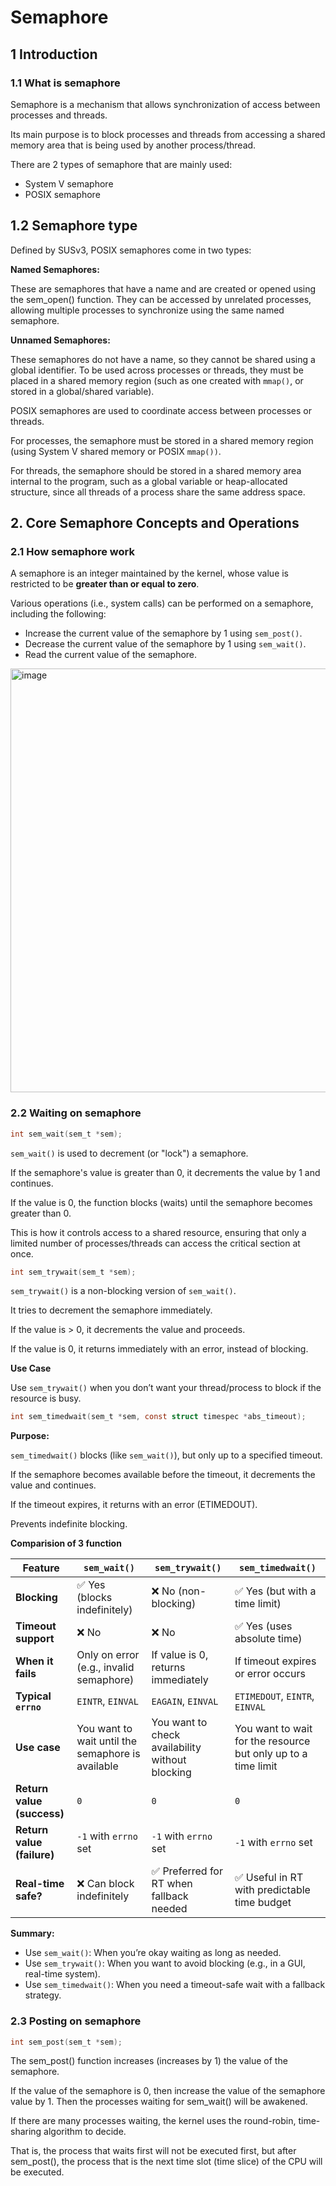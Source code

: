 # Semaphore

## 1 Introduction 

### 1.1 What is semaphore
Semaphore is a mechanism that allows synchronization of access between processes and threads.

Its main purpose is to block processes and threads from accessing a shared memory area that is being used by another process/thread.

There are 2 types of semaphore that are mainly used:
  - System V semaphore
  - POSIX semaphore

## 1.2 Semaphore type

Defined by SUSv3, POSIX semaphores come in two types:

**Named Semaphores:**

These are semaphores that have a name and are created or opened using the sem_open() function. They can be accessed by unrelated processes, allowing multiple processes to synchronize using the same named semaphore.

**Unnamed Semaphores:**

These semaphores do not have a name, so they cannot be shared using a global identifier. To be used across processes or threads, they must be placed in a shared memory region (such as one created with `mmap()`, or stored in a global/shared variable).

POSIX semaphores are used to coordinate access between processes or threads.

For processes, the semaphore must be stored in a shared memory region (using System V shared memory or POSIX `mmap())`.

For threads, the semaphore should be stored in a shared memory area internal to the program, such as a global variable or heap-allocated structure, since all threads of a process share the same address space.

## 2. Core Semaphore Concepts and Operations

### 2.1 How semaphore work

A semaphore is an integer maintained by the kernel, whose value is restricted to be **greater than or equal to zero**.

Various operations (i.e., system calls) can be performed on a semaphore, including the following:
  - Increase the current value of the semaphore by 1 using `sem_post()`.
  - Decrease the current value of the semaphore by 1 using `sem_wait()`.
  - Read the current value of the semaphore.

<img width="869" height="678" alt="image" src="https://github.com/user-attachments/assets/847ce38a-4c68-4976-882e-82c0430d23b7" />

### 2.2 Waiting on semaphore

```c
int sem_wait(sem_t *sem);
```

`sem_wait()` is used to decrement (or "lock") a semaphore.

If the semaphore's value is greater than 0, it decrements the value by 1 and continues.

If the value is 0, the function blocks (waits) until the semaphore becomes greater than 0.

This is how it controls access to a shared resource, ensuring that only a limited number of processes/threads can access the critical section at once.

```c
int sem_trywait(sem_t *sem);
```

`sem_trywait()` is a non-blocking version of `sem_wait()`.

It tries to decrement the semaphore immediately.

If the value is > 0, it decrements the value and proceeds.

If the value is 0, it returns immediately with an error, instead of blocking.

**Use Case**

Use `sem_trywait()` when you don’t want your thread/process to block if the resource is busy.

```c
int sem_timedwait(sem_t *sem, const struct timespec *abs_timeout);
```

**Purpose:**

`sem_timedwait()` blocks (like `sem_wait()`), but only up to a specified timeout.

If the semaphore becomes available before the timeout, it decrements the value and continues.

If the timeout expires, it returns with an error (ETIMEDOUT).

Prevents indefinite blocking.

**Comparision of 3 function**

| Feature                    | `sem_wait()`                                      | `sem_trywait()`                                 | `sem_timedwait()`                                             |
| -------------------------- | ------------------------------------------------- | ----------------------------------------------- | ------------------------------------------------------------- |
| **Blocking**               | ✅ Yes (blocks indefinitely)                       | ❌ No (non-blocking)                             | ✅ Yes (but with a time limit)                                 |
| **Timeout support**        | ❌ No                                              | ❌ No                                            | ✅ Yes (uses absolute time)                                    |
| **When it fails**          | Only on error (e.g., invalid semaphore)           | If value is 0, returns immediately              | If timeout expires or error occurs                            |
| **Typical `errno`**        | `EINTR`, `EINVAL`                                 | `EAGAIN`, `EINVAL`                              | `ETIMEDOUT`, `EINTR`, `EINVAL`                                |
| **Use case**               | You want to wait until the semaphore is available | You want to check availability without blocking | You want to wait for the resource but only up to a time limit |
| **Return value (success)** | `0`                                               | `0`                                             | `0`                                                           |
| **Return value (failure)** | `-1` with `errno` set                             | `-1` with `errno` set                           | `-1` with `errno` set                                         |
| **Real-time safe?**        | ❌ Can block indefinitely                          | ✅ Preferred for RT when fallback needed         | ✅ Useful in RT with predictable time budget                   |

**Summary:**
  - Use `sem_wait()`: When you’re okay waiting as long as needed.
  - Use `sem_trywait()`: When you want to avoid blocking (e.g., in a GUI, real-time system).
  - Use `sem_timedwait()`: When you need a timeout-safe wait with a fallback strategy.

### 2.3 Posting on semaphore

```c
int sem_post(sem_t *sem);
```

The sem_post() function increases (increases by 1) the value of the semaphore.

If the value of the semaphore is 0, then increase the value of the semaphore value by 1. Then the processes waiting for sem_wait() will be awakened.

If there are many processes waiting, the kernel uses the round-robin, time-sharing algorithm to decide.

That is, the process that waits first will not be executed first, but after sem_post(), the process that is the next time slot (time slice) of the CPU will be executed.


